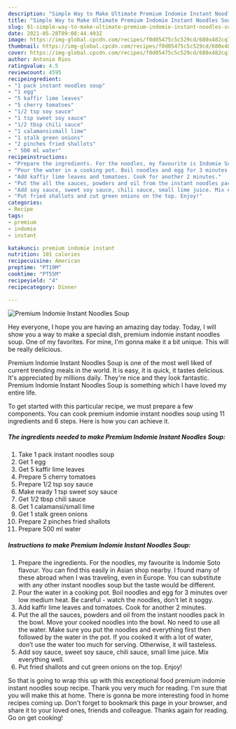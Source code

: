 ```yaml
---
description: "Simple Way to Make Ultimate Premium Indomie Instant Noodles Soup"
title: "Simple Way to Make Ultimate Premium Indomie Instant Noodles Soup"
slug: 91-simple-way-to-make-ultimate-premium-indomie-instant-noodles-soup
date: 2021-05-28T09:08:44.493Z
image: https://img-global.cpcdn.com/recipes/f0d05475c5c529cd/680x482cq70/premium-indomie-instant-noodles-soup-recipe-main-photo.jpg
thumbnail: https://img-global.cpcdn.com/recipes/f0d05475c5c529cd/680x482cq70/premium-indomie-instant-noodles-soup-recipe-main-photo.jpg
cover: https://img-global.cpcdn.com/recipes/f0d05475c5c529cd/680x482cq70/premium-indomie-instant-noodles-soup-recipe-main-photo.jpg
author: Antonio Rios
ratingvalue: 4.5
reviewcount: 4595
recipeingredient:
- "1 pack instant noodles soup"
- "1 egg"
- "5 kaffir lime leaves"
- "5 cherry tomatoes"
- "1/2 tsp soy sauce"
- "1 tsp sweet soy sauce"
- "1/2 tbsp chili sauce"
- "1 calamansismall lime"
- "1 stalk green onions"
- "2 pinches fried shallots"
- " 500 ml water"
recipeinstructions:
- "Prepare the ingredients. For the noodles, my favourite is Indomie Soto flavour. You can find this easily in Asian shop nearby. I found many of these abroad when I was traveling, even in Europe. You can substitute with any other instant noodles soup but the taste would be different."
- "Pour the water in a cooking pot. Boil noodles and egg for 3 minutes over low medium heat. Be careful - watch the noodles, don’t let it soggy."
- "Add kaffir lime leaves and tomatoes. Cook for another 2 minutes."
- "Put the all the sauces, powders and oil from the instant noodles pack in the bowl. Move your cooked noodles into the bowl. No need to use all the water. Make sure you put the noodles and everything first then followed by the water in the pot. If you cooked it with a lot of water, don’t use the water too much for serving. Otherwise, it will tasteless."
- "Add soy sauce, sweet soy sauce, chili sauce, small lime juice. Mix everything well."
- "Put fried shallots and cut green onions on the top. Enjoy!"
categories:
- Recipe
tags:
- premium
- indomie
- instant

katakunci: premium indomie instant 
nutrition: 101 calories
recipecuisine: American
preptime: "PT19M"
cooktime: "PT55M"
recipeyield: "4"
recipecategory: Dinner

---
```



![Premium Indomie Instant Noodles Soup](https://img-global.cpcdn.com/recipes/f0d05475c5c529cd/680x482cq70/premium-indomie-instant-noodles-soup-recipe-main-photo.jpg)

Hey everyone, I hope you are having an amazing day today. Today, I will show you a way to make a special dish, premium indomie instant noodles soup. One of my favorites. For mine, I'm gonna make it a bit unique. This will be really delicious.



Premium Indomie Instant Noodles Soup is one of the most well liked of current trending meals in the world. It is easy, it is quick, it tastes delicious. It's appreciated by millions daily. They're nice and they look fantastic. Premium Indomie Instant Noodles Soup is something which I have loved my entire life.


To get started with this particular recipe, we must prepare a few components. You can cook premium indomie instant noodles soup using 11 ingredients and 6 steps. Here is how you can achieve it.

<!--inarticleads1-->

##### The ingredients needed to make Premium Indomie Instant Noodles Soup:

1. Take 1 pack instant noodles soup
1. Get 1 egg
1. Get 5 kaffir lime leaves
1. Prepare 5 cherry tomatoes
1. Prepare 1/2 tsp soy sauce
1. Make ready 1 tsp sweet soy sauce
1. Get 1/2 tbsp chili sauce
1. Get 1 calamansi/small lime
1. Get 1 stalk green onions
1. Prepare 2 pinches fried shallots
1. Prepare  500 ml water




<!--inarticleads2-->

##### Instructions to make Premium Indomie Instant Noodles Soup:

1. Prepare the ingredients. For the noodles, my favourite is Indomie Soto flavour. You can find this easily in Asian shop nearby. I found many of these abroad when I was traveling, even in Europe. You can substitute with any other instant noodles soup but the taste would be different.
1. Pour the water in a cooking pot. Boil noodles and egg for 3 minutes over low medium heat. Be careful - watch the noodles, don’t let it soggy.
1. Add kaffir lime leaves and tomatoes. Cook for another 2 minutes.
1. Put the all the sauces, powders and oil from the instant noodles pack in the bowl. Move your cooked noodles into the bowl. No need to use all the water. Make sure you put the noodles and everything first then followed by the water in the pot. If you cooked it with a lot of water, don’t use the water too much for serving. Otherwise, it will tasteless.
1. Add soy sauce, sweet soy sauce, chili sauce, small lime juice. Mix everything well.
1. Put fried shallots and cut green onions on the top. Enjoy!




So that is going to wrap this up with this exceptional food premium indomie instant noodles soup recipe. Thank you very much for reading. I'm sure that you will make this at home. There is gonna be more interesting food in home recipes coming up. Don't forget to bookmark this page in your browser, and share it to your loved ones, friends and colleague. Thanks again for reading. Go on get cooking!
